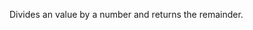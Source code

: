 Divides an value by a number and returns the remainder.

<rv-bind-content class="pt-3">
<template>
<rv-example-tabs class="pt-3" handle="bs4-icon">
<template type="single-html-file">
<div rv-text="5 | modulo 3"></div>
<div rv-text="0 | modulo 2"></div>
</template>
</rv-example-tabs>
</template>
</rv-bind-content>
